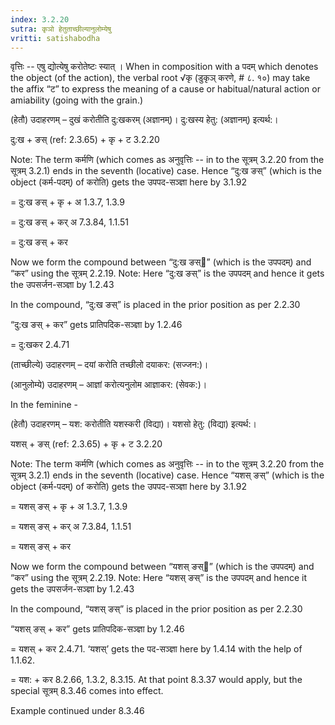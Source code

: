 ```yaml
---
index: 3.2.20
sutra: कृञो हेतुताच्छील्यानुलोम्येषु
vritti: satishabodha
---
```






वृत्तिः -- एषु द्योत्येषु करोतेष्टः स्यात् । When in composition with a पदम् which denotes the object (of the action), the verbal root √कृ (डुकृञ् करणे, # ८. १०) may take the affix “ट” to express the meaning of a cause or habitual/natural action or amiability (going with the grain.)


(हेतौ) उदाहरणम् – दुखं करोतीति दु:खकरम् (अज्ञानम्)। दु:खस्य हेतु: (अज्ञानम्) इत्यर्थ:।


दु:ख + ङस् (ref: 2.3.65) + कृ + ट 3.2.20

Note: The term कर्मणि (which comes as अनुवृत्तिः -- in to the सूत्रम् 3.2.20 from the सूत्रम् 3.2.1) ends in the seventh (locative) case. Hence “दु:ख ङस्” (which is the object (कर्म-पदम्) of करोति) gets the उपपद-सञ्ज्ञा here by 3.1.92

= दु:ख ङस् + कृ + अ 1.3.7, 1.3.9

= दु:ख ङस् + कर् अ 7.3.84, 1.1.51

= दु:ख ङस् + कर


Now we form the compound between “दु:ख ङस्” (which is the उपपदम्) and “कर” using the सूत्रम् 2.2.19. Note: Here “दु:ख ङस्” is the उपपदम् and hence it gets the उपसर्जन-सञ्ज्ञा by 1.2.43

In the compound, “दु:ख ङस्” is placed in the prior position as per 2.2.30

“दु:ख ङस् + कर” gets प्रातिपदिक-सञ्ज्ञा by 1.2.46

= दु:खकर 2.4.71


(ताच्छील्ये) उदाहरणम् – दयां करोति तच्छीलो दयाकर: (सज्जन:)।

(आनुलोम्ये) उदाहरणम् – आज्ञां करोत्यनुलोम आज्ञाकर: (सेवक:)।


In the feminine -


(हेतौ) उदाहरणम् – यश: करोतीति यशस्करी (विद्या)। यशसो हेतु: (विद्या) इत्यर्थ:।


यशस् + ङस् (ref: 2.3.65) + कृ + ट 3.2.20

Note: The term कर्मणि (which comes as अनुवृत्तिः -- in to the सूत्रम् 3.2.20 from the सूत्रम् 3.2.1) ends in the seventh (locative) case. Hence “यशस् ङस्” (which is the object (कर्म-पदम्) of करोति) gets the उपपद-सञ्ज्ञा here by 3.1.92

= यशस् ङस् + कृ + अ 1.3.7, 1.3.9

= यशस् ङस् + कर् अ 7.3.84, 1.1.51

= यशस् ङस् + कर


Now we form the compound between “यशस् ङस्” (which is the उपपदम्) and “कर” using the सूत्रम् 2.2.19. Note: Here “यशस् ङस्” is the उपपदम् and hence it gets the उपसर्जन-सञ्ज्ञा by 1.2.43

In the compound, “यशस् ङस्” is placed in the prior position as per 2.2.30

“यशस् ङस् + कर” gets प्रातिपदिक-सञ्ज्ञा by 1.2.46

= यशस् + कर 2.4.71. ‘यशस्’ gets the पद-सञ्ज्ञा here by 1.4.14 with the help of 1.1.62.

= यश: + कर 8.2.66, 1.3.2, 8.3.15. At that point 8.3.37 would apply, but the special सूत्रम् 8.3.46 comes into effect.


Example continued under 8.3.46

